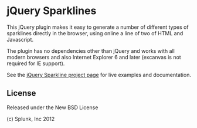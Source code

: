 jQuery Sparklines
=================

This jQuery plugin makes it easy to generate a number of different types
of sparklines directly in the browser, using online a line of two of HTML 
and Javascript.

The plugin has no dependencies other than jQuery and works with all modern 
browsers and also Internet Explorer 6 and later (excanvas is not required
for IE support).

See the [jQuery Sparkline project page](//omnipotent.net/jquery.sparkline/)
for live examples and documentation.

## License

Released under the New BSD License

(c) Splunk, Inc 2012
